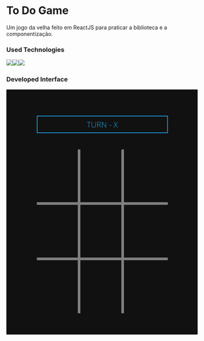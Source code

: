# To Do Game

Um jogo da velha feito em ReactJS para praticar a biblioteca e a componentização.

### Used Technologies
<img src="https://img.shields.io/badge/html5-%23E34F26.svg?style=for-the-badge&logo=html5&logoColor=white" /><img src="https://img.shields.io/badge/css3-%231572B6.svg?style=for-the-badge&logo=css3&logoColor=white" /><img src="https://img.shields.io/badge/javascript-%23323330.svg?style=for-the-badge&logo=javascript&logoColor=%23F7DF1E" />

### Developed Interface

<div align="center">
  <img src="./src/images/tictac.png" />
</div>